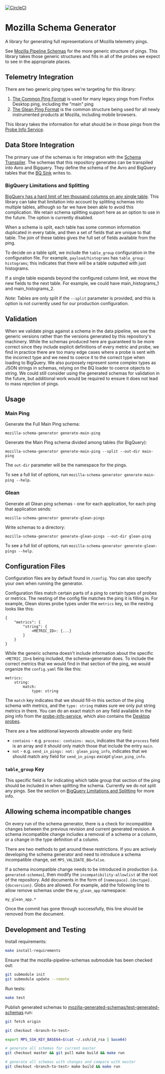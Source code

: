[![CircleCI](https://circleci.com/gh/mozilla/mozilla-schema-generator/tree/master.svg?style=svg)](https://circleci.com/gh/mozilla/mozilla-schema-generator/tree/master)

# Mozilla Schema Generator

A library for generating full representations of Mozilla telemetry pings.

See [Mozilla Pipeline Schemas](https://www.github.com/mozilla-services/mozilla-pipeline-schemas)
for the more generic structure of pings. This library takes those generic structures and fills in
all of the probes we expect to see in the appropriate places.

## Telemetry Integration

There are two generic ping types we're targeting for this library:

1. [The Common Ping Format](http://gecko-docs.mozilla.org.s3.amazonaws.com/toolkit/components/telemetry/telemetry/data/main-ping.html)
   is used for many legacy pings from Firefox Desktop ping, including the "main" ping
2. [The Glean Ping Format](https://github.com/mozilla/glean_parser) is the common structure being used for
   all newly instrumented products at Mozilla, including mobile browsers.

This library takes the information for what should be in those pings from the [Probe Info Service](https://www.github.com/mozilla/probe-scraper).

## Data Store Integration

The primary use of the schemas is for integration with the
[Schema Transpiler](https://www.github.com/mozilla/jsonschema-transpiler). 
The schemas that this repository generates can be transpiled into Avro and Bigquery. They define
the schema of the Avro and BigQuery tables that the [BQ Sink](https://www.github.com/mozilla/gcp-ingestion)
writes to.

### BigQuery Limitations and Splitting

[BigQuery has a hard limit of ten thousand columns on any single table](https://cloud.google.com/bigquery/quotas). 
This library can take that limitation into account by splitting schemas into multiple tables,
although so far we have been able to avoid this complication. We retain schema
splitting support here as an option to use in the future. The option is currently disabled.

When a schema is split, each
table has some common information duplicated in every table, and then a set
of fields that are unique to that table. The join of these tables gives the full
set of fields available from the ping.

To decide on a table split, we include the `table_group` configuration in the configuration
file. For example, `payload/histograms` has `table_group: histograms`; this indicates that
there will be a table outputted with just histograms.

If a single table expands beyond the configured column limit, we move the new fields to the next table.
For example, we could have main_histograms_1 and main_histograms_2.

_Note_: Tables are only split if the `--split` parameter is provided, and this
is option is not currently used for our production configuration.

## Validation

When we validate pings against a schema in the data pipeline, we use the generic versions
rather than the versions generated by this repository's machinery. While the schemas produced
here are guaranteed to be more correct since they include explicit definitions of every metric and probe,
we find in practice there are too many edge cases where a probe is sent with the incorrect type
and we need to coerce it to the correct type when loading to BigQuery.
We also purposely represent some complex types as JSON strings in schemas, relying on the BQ loader
to coerce objects to string.
We could still consider using the generated schemas for validation in the future, but
additional work would be required to ensure it does not lead to mass rejection of pings.

## Usage

### Main Ping

Generate the Full Main Ping schema:

```
mozilla-schema-generator generate-main-ping
```

Generate the Main Ping schema divided among tables (for BigQuery):
```
mozilla-schema-generator generate-main-ping --split --out-dir main-ping
```

The `out-dir` parameter will be the namespace for the pings.

To see a full list of options, run `mozilla-schema-generator generate-main-ping --help`.


### Glean

Generate all Glean ping schemas - one for each application, for each ping
that application sends:

```
mozilla-schema-generator generate-glean-pings
```

Write schemas to a directory:
```
mozilla-schema-generator generate-glean-pings --out-dir glean-ping
```

To see a full list of options, run `mozilla-schema-generator generate-glean-pings --help`.


## Configuration Files

Configuration files are by default found in `/config`. You can also specify your own when running the generator.

Configuration files match certain parts of a ping to certain types of probes or metrics. The nesting
of the config file matches the ping it is filling in. For example, Glean stores probe types under
the `metrics` key, so the nesting looks like this:
```
{
    "metrics": {
        "string": {
            <METRIC_ID>: {...}
        }
    }
}
```

While the generic schema doesn't include information about the specific `<METRIC_ID>`s being included,
the schema-generator does. To include the correct metrics that we would find in that section of the ping,
we would organize the `config.yaml` file like this:

```
metrics:
    string:
        match:
            type: string
```

The `match` key indicates that we should fill-in this section of the ping schema with metrics,
and the `type: string` makes sure we only put string metrics in there. You can do an exact
match on any field available in the ping info from the [probe-info-service](https://probeinfo.telemetry.mozilla.org/glean/glean/metrics),
which also contains the [Desktop probes](https://probeinfo.telemetry.mozilla.org/firefox/all/main/all_probes).

There are a few additional keywords allowable under any field:
* `contains` - e.g. `process: contains: main`, indicates that the `process` field is an array
  and it should only match those that include the entry `main`.
* `not` - e.g. `send_in_pings: not: glean_ping_info`, indicates that we should match
  any field for `send_in_pings` _except_ `glean_ping_info`.

### `table_group` Key

This specific field is for indicating which table group that section of the ping should be included in when
splitting the schema. Currently we do not split any pings. See the section on [BigQuery
Limitations and Splitting](#bigquery-limitations-and-splitting) for more info.

## Allowing schema incompatible changes

On every run of the schema generator, there is a check for incompatible changes
between the previous revision and current generated revision. A schema
incompatible change includes a removal of a schema or a column, or a change in
the type definition of a column.

There are two methods to get around these restrictions. If you are actively
developing the schema generator and need to introduce a schema incompatible
change, set `MPS_VALIDATE_BQ=false`.

If a schema incompatible change needs to be introduced in production (i.e.
`generated-schemas`), then modify the `incompatibility-allowlist` at the root of
the repository. Add documents in the form of
`{namespace}.{doctype}.{docversion}`. Globs are allowed. For example, add the
following line to allow remove schemas under the `my_glean_app` namespace:

```bash
my_glean_app.*
```

Once the commit has gone through successfully, this line should be removed from
the document.

## Development and Testing

Install requirements:

```bash
make install-requirements
```

Ensure that the mozilla-pipeline-schemas submodule has been checked out:

```bash
git submodule init
git submodule update --remote
```

Run tests:

```bash
make test
```

Publish generated schemas to [mozilla-generated-schemas/test-generated-schemas](https://github.com/mozilla-services/mozilla-pipeline-schemas/tree/test-generated-schemas)
run:

```bash
git fetch origin

git checkout <branch-to-test>

export MPS_SSH_KEY_BASE64=$(cat ~/.ssh/id_rsa | base64)

# generate all schemas for current master
git checkout master && git pull make build && make run

# generate all schemas with changes and compare with master
git checkout <branch-to-test> make build && make run
```
